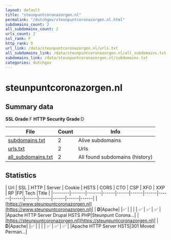 ```yaml
---
layout: default
title: "steunpuntcoronazorgen.nl"
permalink: "/dutchgov/steunpuntcoronazorgen.nl.html"
subdomains_count: 2
all_subdomains_count: 2
urls_count: 2
ssl_rank: F
http_rank: D
url_link: /data/steunpuntcoronazorgen.nl/urls.txt
all_subdomains_link: /data/steunpuntcoronazorgen.nl/all_subdomains.txt
subdomains_link: /data/steunpuntcoronazorgen.nl/subdomains.txt
categories: dutchgov
---
```



# steunpuntcoronazorgen.nl
## Summary data


**SSL Grade**:F
**HTTP Security Grade**:D


| File       | Count | Info |
|------------|-------|------|
|[subdomains.txt](/data/steunpuntcoronazorgen.nl/subdomains.txt)|2|Alive subdomains|
|[urls.txt](/data/steunpuntcoronazorgen.nl/urls.txt)|2|Urls|
|[all_subdomains.txt](/data/steunpuntcoronazorgen.nl/all_subdomains.txt)|2|All found subdomains (history)|


## Statistics


| Url | SSL | HTTP | Server | Cookie | HSTS | CORS | CTO | CSP | XFO | XXP | RP |FP| Tech |Title |
|--------|-------|-------|------|------|------|------|------|------|------|------|------|------|------|
|[https://www.steunpuntcoronazorgen.nl](https://www.steunpuntcoronazorgen.nl)| | **D**|Apache| |:white_check_mark: | | | | :white_check_mark: | :white_check_mark: | :white_check_mark: | |Apache HTTP Server Drupal HSTS PHP|Steunpunt Corona...|
|[https://steunpuntcoronazorgen.nl](https://steunpuntcoronazorgen.nl)| | **D**|Apache| |:white_check_mark: | | | | :white_check_mark: | :white_check_mark: | :white_check_mark: | |Apache HTTP Server HSTS|301 Moved Perman...|
